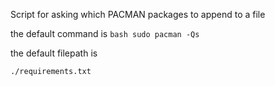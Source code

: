 Script for asking which PACMAN packages to append to a file

the default command is
`` bash
sudo pacman -Qs
``

the default filepath is
``` file
./requirements.txt
```
